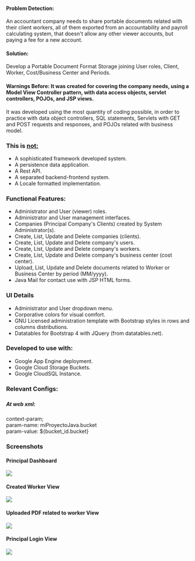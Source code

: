 <h4>Problem Detection: </h4>

<p>An accountant company needs to share portable documents related with their client workers,
all of them exported from an accountability and payroll calculating system, that doesn't allow any other
viewer accounts, but paying a fee for a new account. </p>

<h4>Solution:</h4>

<p>
Develop a Portable Document Format Storage joining User roles, Client, Worker, Cost/Business Center and Periods.</p>

<h4>Warnings Before: It was created for covering the company needs, using
a Model View Controller pattern, with data access objects, servlet controllers, POJOs, and JSP views.</h4>
<p>It was developed using the most quantity of coding possible, in order to practice with data object controllers, SQL statements, Servlets with GET and POST requests and responses, and POJOs related with business model.</p>

<h3>This is <strong><u>not:</u></strong></h3>

<ul>
    <li>A sophisticated framework developed system.</li>
    <li>A persistence data application.</li>
    <li>A Rest API.</li>
    <li>A separated backend-frontend system.</li>
    <li>A Locale formatted implementation.</li>
</ul>
</p>


<h3>Functional Features:</h3>

<div>
<ul>
    <li>Administrator and User (viewer) roles.</li>
    <li>Administrator and User management interfaces.</li>
    <li>Companies (Principal Company's Clients) created by System Administrator(s).</li>
    <li>Create, List, Update and Delete companies (clients).</li>
    <li>Create, List, Update and Delete company's users.</li>
    <li>Create, List, Update and Delete company's workers.</li>
    <li>Create, List, Update and Delete company's business center (cost center).</li>
    <li>Upload, List, Update and Delete documents related to Worker or Business Center by period (MM/yyyy).</li>
    <li>Java Mail for contact use with JSP HTML forms.</li>
</ul>
</div>

<h3>UI Details</h3>
<div>
<ul>
    <li>Administrator and User dropdown menu.</li>
    <li>Corporative colors for visual comfort.</li>
    <li>GNU Licensed administration template with Bootstrap styles in rows and columns distributions.</li>
    <li>Datatables for Bootstrap 4 with JQuery (from datatables.net).</li>
</ul>
</div>

<h3>Developed to use with:</h3>
<ul>
    <li>Google App Engine deployment.</li>
    <li>Google Cloud Storage Buckets.</li>
    <li>Google CloudSQL Instance.</li>
</ul>


<h3>Relevant Configs:<h3>

<h5>At web xml:</h5>
<p>context-param; <br>
    param-name: miProyectoJava.bucket <br>
    param-value: ${bucket_id.bucket}
</p>

<h3>Screenshots</h3>
<h4>Principal Dashboard</h4>
<div>
    <img src="https://mgimgsgitrepository.s3-us-west-1.amazonaws.com/vista_principal_admin.png">
</div>
<h4>Created Worker View</h4>
<div>
    <img src="https://mgimgsgitrepository.s3-us-west-1.amazonaws.com/worker_create_view.png">
</div>
<h4>Uploaded PDF related to worker View</h4>
<div>
    <img src="https://mgimgsgitrepository.s3-us-west-1.amazonaws.com/uploaded_pdf_worker.png">
</div>
<h4>Principal Login View</h4>
<div>
    <img src="https://mgimgsgitrepository.s3-us-west-1.amazonaws.com/login_view.png">
</div>

